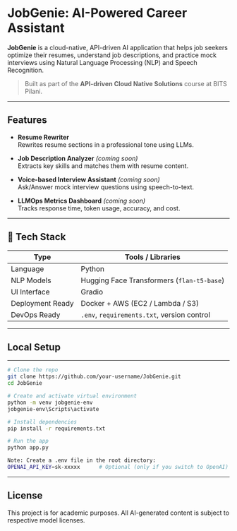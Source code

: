 # JobGenie: AI-Powered Career Assistant

**JobGenie** is a cloud-native, API-driven AI application that helps job seekers optimize their resumes, understand job descriptions, and practice mock interviews using Natural Language Processing (NLP) and Speech Recognition.

> Built as part of the **API-driven Cloud Native Solutions** course at BITS Pilani.

---

## Features

-  **Resume Rewriter**  
  Rewrites resume sections in a professional tone using LLMs.

-  **Job Description Analyzer** *(coming soon)*  
  Extracts key skills and matches them with resume content.

-  **Voice-based Interview Assistant** *(coming soon)*  
  Ask/Answer mock interview questions using speech-to-text.

-  **LLMOps Metrics Dashboard** *(coming soon)*  
  Tracks response time, token usage, accuracy, and cost.

---

## 🔧 Tech Stack

| Type             | Tools / Libraries                          |
|------------------|--------------------------------------------|
| Language         | Python                                     |
| NLP Models       | Hugging Face Transformers (`flan-t5-base`) |
| UI Interface     | Gradio                                     |
| Deployment Ready | Docker + AWS (EC2 / Lambda / S3)           |
| DevOps Ready     | `.env`, `requirements.txt`, version control |

---
## Local Setup
---
```bash
# Clone the repo
git clone https://github.com/your-username/JobGenie.git
cd JobGenie

# Create and activate virtual environment
python -m venv jobgenie-env
jobgenie-env\Scripts\activate

# Install dependencies
pip install -r requirements.txt

# Run the app
python app.py

Note: Create a .env file in the root directory:
OPENAI_API_KEY=sk-xxxxx      # Optional (only if you switch to OpenAI)
```
---
License
---
This project is for academic purposes. All AI-generated content is subject to respective model licenses.
